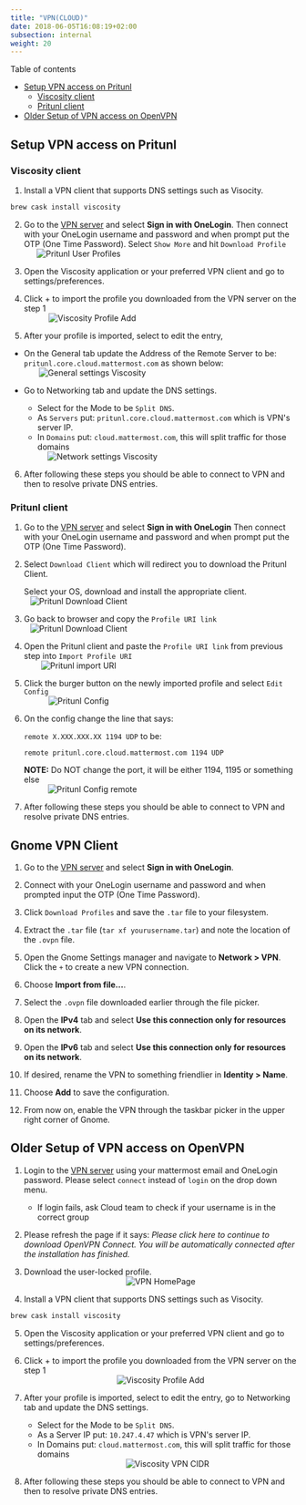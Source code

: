 ```yaml
---
title: "VPN(CLOUD)"
date: 2018-06-05T16:08:19+02:00
subsection: internal
weight: 20
---
```


Table of contents
- [Setup VPN access on Pritunl](#setup-vpn-access-on-pritunl)
  - [Viscosity client](#viscosity-client)
  - [Pritunl client](#pritunl-client)
- [Older Setup of VPN access on OpenVPN](#older-setup-of-vpn-access-on-openvpn)

## Setup VPN access on Pritunl

### Viscosity client   
1. Install a VPN client that supports DNS settings such as Visocity.

```bash
brew cask install viscosity
```

2. Go to the [VPN server](https://pritunl.core.cloud.mattermost.com) and select **Sign in with OneLogin**. 
Then connect with your OneLogin username and password and when prompt put the OTP (One Time Password).
Select `Show More` and hit `Download Profile` 
<span style="display:block;text-align:center;width:40%">![Pritunl User Profiles](/img/vpn_cloud_4.png)</span>


3. Open the Viscosity application or your preferred VPN client and go to settings/preferences.
   
4. Click + to import the profile you downloaded from the VPN server on the step 1
    <span style="display:block;text-align:center;width:50%">![Viscosity Profile Add](/img/vpn_cloud_2.png)</span>

5. After your profile is imported, select to edit the entry, 

- On the General tab update the Address of the Remote Server to be: `pritunl.core.cloud.mattermost.com` as shown below:
   <span style="display:block;text-align:center;width:50%">![General settings Viscosity](/img/vpn_cloud_5.jpg)</span>

- Go to Networking tab and update the DNS settings. 
   * Select for the Mode to be `Split DNS`.  
   * As `Servers` put: `pritunl.core.cloud.mattermost.com` which is VPN's server IP.
   * In `Domains` put: `cloud.mattermost.com`, this will split traffic for those domains
    <span style="display:block;text-align:center;width:50%">![Network settings Viscosity](/img/vpn_cloud_6.jpg)</span>

6. After following these steps you should be able to connect to VPN and then to resolve private DNS entries.


### Pritunl client   
1. Go to the [VPN server](https://pritunl.core.cloud.mattermost.com) and select **Sign in with OneLogin** 
Then connect with your OneLogin username and password and when prompt put the OTP (One Time Password).

2. Select `Download Client` which will redirect you to download the Pritunl Client. 

    Select your OS, download and install the appropriate client.
<span style="display:block;text-align:center;width:40%">![Pritunl Download Client](/img/vpn_cloud_7.jpg)</span>

1. Go back to browser and copy the `Profile URI link`
<span style="display:block;text-align:center;width:40%">![Pritunl Download Client](/img/vpn_cloud_8.jpg)</span>

4. Open the Pritunl client and paste the `Profile URI link` from previous step
   into `Import Profile URI`
   <span style="display:block;text-align:center;width:40%">![Pritunl import URI](/img/vpn_cloud_9.jpg)</span>

   
5. Click the burger button on the newly imported profile and select `Edit Config` 
    <span style="display:block;text-align:center;width:40%">![Pritunl Config](/img/vpn_cloud_10.jpg)</span>

6. On the config change the line that says:
 
    `remote X.XXX.XXX.XX 1194 UDP` to be:

    `remote pritunl.core.cloud.mattermost.com 1194 UDP`
 
    **NOTE:** Do NOT change the port, it will be either 1194, 1195 or something else
   <span style="display:block;text-align:center;width:50%">![Pritunl Config remote](/img/vpn_cloud_11.jpg)</span>

7. After following these steps you should be able to connect to VPN and resolve private DNS entries.

## Gnome VPN Client
1. Go to the [VPN server](https://pritunl.core.cloud.mattermost.com) and select **Sign in with OneLogin**.

2. Connect with your OneLogin username and password and when prompted input the OTP (One Time Password).

3. Click `Download Profiles` and save the `.tar` file to your filesystem.

4. Extract the `.tar` file (`tar xf yourusername.tar`) and note the location of the `.ovpn` file.

5. Open the Gnome Settings manager and navigate to **Network > VPN**. Click the `+` to create a new VPN connection.

6. Choose **Import from file...**.

7. Select the `.ovpn` file downloaded earlier through the file picker.

8. Open the **IPv4** tab and select **Use this connection only for resources on its network**.

9. Open the **IPv6** tab and select **Use this connection only for resources on its network**.

10. If desired, rename the VPN to something friendlier in **Identity > Name**.

11. Choose **Add** to save the configuration. 

12. From now on, enable the VPN through the taskbar picker in the upper right corner of Gnome.

## Older Setup of VPN access on OpenVPN


1. Login to the [VPN server](https://vpn.cloud.mattermost.com) using your mattermost email and OneLogin password. Please select `connect` instead of `login` on the drop down menu. 
   * If login fails, ask Cloud team to check if your username is in the correct group
   
2. Please refresh the page if it says:  *Please click here to continue to download OpenVPN Connect.
You will be automatically connected after the installation has finished.*

3. Download the user-locked profile.
    <span style="display:block;text-align:center">![VPN HomePage](/img/vpn_cloud_1.png)</span>

4. Install a VPN client that supports DNS settings such as Visocity.

```bash
brew cask install viscosity
```

5. Open the Viscosity application or your preferred VPN client and go to settings/preferences.
   
6. Click + to import the profile you downloaded from the VPN server on the step 1
    <span style="display:block;text-align:center">![Viscosity Profile Add](/img/vpn_cloud_2.png)</span>

7. After your profile is imported, select to edit the entry, go to Networking tab and update the DNS settings. 
   * Select for the Mode to be `Split DNS`.  
   * As a Server IP put: `10.247.4.47` which is VPN's server IP.
   * In Domains put: `cloud.mattermost.com`, this will split traffic for those domains
    <span style="display:block;text-align:center">![Viscosity VPN CIDR](/img/vpn_cloud_3_new.png)</span>

8. After following these steps you should be able to connect to VPN and then to resolve private DNS entries.
